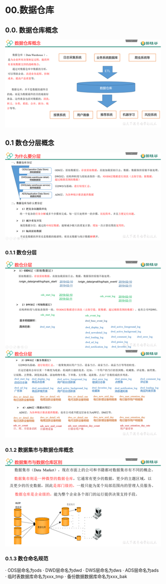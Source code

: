 # 00.数据仓库

## 0.0. 数据仓库概念

![](../../resource/00_数据仓库/00_数据仓库/2020-02-28-11-08-41.png)

## 0.1 数仓分层概念

![](../../resource/00_数据仓库/00_数据仓库/2020-02-28-11-24-11.png)

### 0.1.1 数仓分层

![](../../resource/00_数据仓库/00_数据仓库/2020-02-28-11-25-31.png)
![](../../resource/00_数据仓库/00_数据仓库/2020-02-28-11-26-26.png)

### 0.1.2 数据集市与数据仓库概念

![](../../resource/00_数据仓库/00_数据仓库/2020-02-28-11-27-16.png)

### 0.1.3 数仓命名规范
·	ODS层命名为ods
·	DWD层命名为dwd
·	DWS层命名为dws
·	ADS层命名为ads
·	临时表数据库命名为xxx_tmp
·	备份数据数据库命名为xxx_bak
